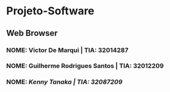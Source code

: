 # Projeto-Software
## Web Browser <hl>
### <b>NOME<b/>: Victor De Marqui            | <b>TIA<b/>: 32014287
### <b>NOME<b/>: Guilherme Rodrigues Santos  | <b>TIA<b/>: 32012209
### <b>NOME<b/>: <i> Kenny Tanaka<i/>                | <i>TIA: 32087209<i/>
